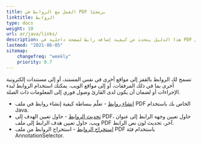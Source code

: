 ```yaml
---
title: العمل مع الروابط في PDF برمجيًا
linktitle: الروابط
type: docs
weight: 10
url: ar/java/links/
description: هذا الدليل يتحدث عن كيفية إضافة رابط لصفحة داخلية في PDF أو إدراج رابط تشعبي لموقع خارجي إلى PDF بلغة Java.
lastmod: "2021-06-05"
sitemap:
    changefreq: "weekly"
    priority: 0.7
---
```


تسمح لك الروابط بالقفز إلى مواقع أخرى في نفس المستند، أو إلى مستندات إلكترونية أخرى بما في ذلك المرفقات، أو إلى مواقع الويب. يمكنك استخدام الروابط لبدء الإجراءات أو لضمان أن يكون لدى القارئ وصول فوري إلى المعلومات ذات الصلة.

- [إنشاء روابط](/pdf/java/create-links/) - تعلّم ببساطة كيفية إنشاء روابط في ملف PDF الخاص بك باستخدام Java.
- [تحديث الروابط](/pdf/java/update-links) - حاول تعيين الهدف إلى PDF، حاول تعيين وجهة الرابط إلى عنوان ويب، حاول تعيين هدف الرابط إلى ملف PDF آخر، تحديث لون نص الرابط.
- [استخراج الروابط](/pdf/java/extract-links) - استخراج الروابط من ملف PDF باستخدام فئة AnnotationSelector.